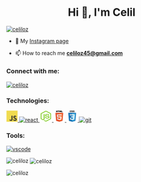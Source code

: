 <h1 align="center">Hi 👋, I'm Celil</h1>

<p align="left"> <a href="https://github.com/ryo-ma/github-profile-trophy"><img src="https://github-profile-trophy.vercel.app/?username=celiloz&theme=dracula" alt="celiloz" /></a> </p>

- 📝 My [Instagram page](https://www.instagram.com/yazilimdunyasii/)

- 📫 How to reach me **celiloz45@gmail.com**

<h3 align="left">Connect with me:</h3>
<p align="left">
<a href="https://instagram.com/yazilimdunyasii" target="blank"><img align="center" src="https://upload.wikimedia.org/wikipedia/commons/thumb/e/e7/Instagram_logo_2016.svg/1200px-Instagram_logo_2016.svg.png" alt="celiloz" height="30" width="30" /></a>

</p>

<h3 align="left">Technologies:</h3>
<p align="left"> 
  <a href="https://developer.mozilla.org/en-US/docs/Web/JavaScript" target="_blank"> <img src="https://raw.githubusercontent.com/devicons/devicon/master/icons/javascript/javascript-original.svg" alt="javascript" width="30" height="30"/> </a> 
  <a href="https://reactjs.org/" target="_blank"> <img src="https://upload.wikimedia.org/wikipedia/commons/thumb/4/47/React.svg/1200px-React.svg.png" alt="react" width="33" height="30"/> </a>  
    <a href="https://nodejs.org/" target="_blank"> <img src="https://github.com/devicons/devicon/blob/master/icons/nodejs/nodejs-original.svg" alt="nodejs" width="33" height="30"/> </a>
<a href="https://www.w3.org/html/" target="_blank"> <img src="https://raw.githubusercontent.com/devicons/devicon/master/icons/html5/html5-original-wordmark.svg" alt="html5" width="30" height="30"/> </a> 
<a href="https://www.w3schools.com/css/" target="_blank"> <img src="https://raw.githubusercontent.com/devicons/devicon/master/icons/css3/css3-original-wordmark.svg" alt="css3" width="30" height="30"/> </a> 
  <a href="https://git-scm.com/" target="_blank"> <img src="https://www.vectorlogo.zone/logos/git-scm/git-scm-icon.svg" alt="git" width="30" height="30"/> </a>
<h3 align="left">Tools:</h3>
<a href="https://code.visualstudio.com/" target="_blank"> <img src="https://upload.wikimedia.org/wikipedia/commons/thumb/9/9a/Visual_Studio_Code_1.35_icon.svg/1024px-Visual_Studio_Code_1.35_icon.svg.png" alt="vscode" width="30" height="30"/> </a>


<p><img align="left" src="https://github-readme-stats.vercel.app/api/top-langs?username=celiloz&show_icons=true&theme=radical&locale=en&layout=compact" alt="celiloz" /></p>

<p>&nbsp;<img align="center" src="https://github-readme-stats.vercel.app/api?username=celiloz&show_icons=true&theme=radical&locale=en&count_private=true&hide=issues" alt="celiloz" width="50%" /></p>

<div>
<p align="left"> <img src="https://komarev.com/ghpvc/?username=celiloz" alt="celiloz" /> </p>
 </div>
